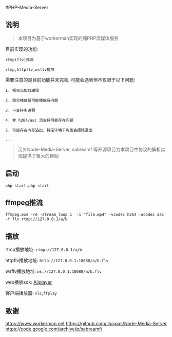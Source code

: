 #PHP-Media-Server

## 说明

> 本项目为基于workerman实现的纯PHP流媒体服务

目前实现的功能:
    
    rtmp(flv)推流

    rtmp,httpflv,wsflv播放


需要注意的是目前功能并未完善, 可能会遇到但不仅限于以下问题:

    1. 视频流加载缓慢
    
    2. 部分播放器可能播放有问题
    
    3. 不支持多进程
    
    4. 非 h264/aac 流支持可能存在问题
    
    5. 可能存在内存溢出，特定环境下可能会报错退出

    ...

> 另外Node-Media-Server, sabreamf 等开源项目为本项目中协议的解析实现提供了极大的帮助

## 启动

````
php start.php start
````             

## ffmpeg推流

```
ffmpeg.exe -re -stream_loop 1  -i "file.mp4" -vcodec h264 -acodec aac -f flv rtmp://127.0.0.1/a/b
```

## 播放

rtmp播放地址: ``rtmp://127.0.0.1/a/b``

httpflv播放地址: ``http://127.0.0.1:18080/a/b.flv``

wsflv播放地址: ``ws://127.0.0.1:18080/a/b.flv``

web播放sdk: [Aliplayer](http://player.alicdn.com/aliplayer/setting/setting.html)

客户端播放器: ``vlc``,``ffplay``



## 致谢
https://www.workerman.net
https://github.com/illuspas/Node-Media-Server
https://code.google.com/archive/p/sabreamf/
   